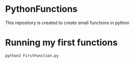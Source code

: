 # PythonFunctions
This repository is created to create small functions in python

# Running my first functions

`python3 FirstFunction.py`
